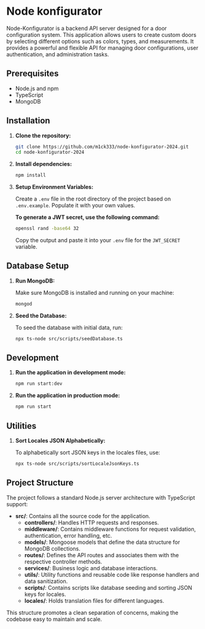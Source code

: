 # Node konfigurator

Node-Konfigurator is a backend API server designed for a door configuration system. This application allows users to create custom doors by selecting different options such as colors, types, and measurements. It provides a powerful and flexible API for managing door configurations, user authentication, and administration tasks.

## Prerequisites

- Node.js and npm
- TypeScript
- MongoDB

## Installation

1. **Clone the repository:**

    ```bash
    git clone https://github.com/m1ck333/node-konfigurator-2024.git
    cd node-konfigurator-2024
    ```

2. **Install dependencies:**

    ```bash
    npm install
    ```

3. **Setup Environment Variables:**

    Create a `.env` file in the root directory of the project based on `.env.example`. Populate it with your own values.

    **To generate a JWT secret, use the following command:**

    ```bash
    openssl rand -base64 32
    ```

    Copy the output and paste it into your `.env` file for the `JWT_SECRET` variable.

## Database Setup

1. **Run MongoDB:**

    Make sure MongoDB is installed and running on your machine:

    ```bash
    mongod
    ```

2. **Seed the Database:**

    To seed the database with initial data, run:

    ```bash
    npx ts-node src/scripts/seedDatabase.ts
    ```

## Development

1. **Run the application in development mode:**

    ```bash
    npm run start:dev
    ```

2. **Run the application in production mode:**

    ```bash
    npm run start
    ```

## Utilities

1. **Sort Locales JSON Alphabetically:**

    To alphabetically sort JSON keys in the locales files, use:

    ```bash
    npx ts-node src/scripts/sortLocaleJsonKeys.ts
    ```

## Project Structure

The project follows a standard Node.js server architecture with TypeScript support:

- **src/**: Contains all the source code for the application.
  - **controllers/**: Handles HTTP requests and responses.
  - **middleware/**: Contains middleware functions for request validation, authentication, error handling, etc.
  - **models/**: Mongoose models that define the data structure for MongoDB collections.
  - **routes/**: Defines the API routes and associates them with the respective controller methods.
  - **services/**: Business logic and database interactions.
  - **utils/**: Utility functions and reusable code like response handlers and data sanitization.
  - **scripts/**: Contains scripts like database seeding and sorting JSON keys for locales.
  - **locales/**: Holds translation files for different languages.

This structure promotes a clean separation of concerns, making the codebase easy to maintain and scale.

